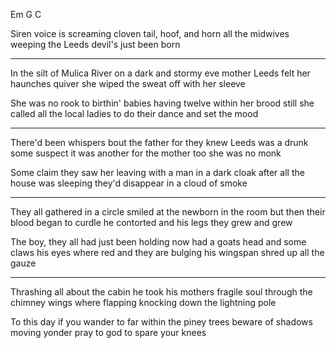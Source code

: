 Em G C

Siren voice is screaming
cloven tail, hoof, and horn
all the midwives weeping
the Leeds devil's just been born

---

In the silt of Mulica River
on a dark and stormy eve
mother Leeds felt her haunches quiver
she wiped the sweat off with her sleeve

She was no rook to birthin' babies
having twelve within her brood
still she called all the local ladies
to do their dance and set the mood

---

There'd been whispers bout the father
for they knew Leeds was a drunk
some suspect it was another
for the mother too she was no monk

Some claim they saw her leaving
with a man in a dark cloak
after all the house was sleeping
they'd disappear in a cloud of smoke

---

They all gathered in a circle
smiled at the newborn in the room
but then their blood began to curdle
he contorted and his legs they grew and grew

The boy, they all had just been holding
now had a goats head and some claws
his eyes where red and they are bulging
his wingspan shred up all the gauze

---

Thrashing all about the cabin
he took his mothers fragile soul
through the chimney wings where flapping
knocking down the lightning pole

To this day if you wander
to far within the piney trees
beware of shadows moving yonder
pray to god to spare your knees
